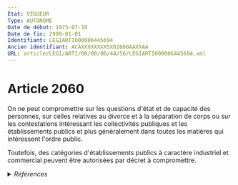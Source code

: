 ```yaml
---
État: VIGUEUR
Type: AUTONOME
Date de début: 1975-07-10
Date de fin: 2999-01-01
Identifiant: LEGIARTI000006445694
Ancien identifiant: ACAXXXXXXXX5X02060AAXXAA
URL: article/LEGI/ARTI/00/00/06/44/56/LEGIARTI000006445694.xml
---
```


<h1>Article 2060</h1>

On ne peut compromettre sur les questions d'état et de capacité des personnes,
sur celles relatives au divorce et à la séparation de corps ou sur les
contestations intéressant les collectivités publiques et les établissements
publics et plus généralement dans toutes les matières qui intéressent l'ordre
public.<br />

Toutefois, des catégories d'établissements publics à caractère industriel et
commercial peuvent être autorisées par décret à compromettre.


<details>
  <summary><em>Références</em></summary>

  <h2>Articles faisant référence à l'article</h2>
  
  <ul>
    <li>
      <a href="https://legal.tricoteuses.fr//redirection/LEGIARTI000048254656?vers=git&vers=legifrance">Code de la commande publique - article L2671-2 AUTONOME MODIFIE, en vigueur du 2023-10-25 au 2024-01-01</a> CITATION source
    </li>
    <li>
      <a href="https://legal.tricoteuses.fr//redirection/LEGIARTI000048254747?vers=git&vers=legifrance">Code de la commande publique - article L2661-2 AUTONOME MODIFIE, en vigueur du 2023-10-25 au 2024-01-01</a> CITATION source
    </li>
    <li>
      <a href="https://legal.tricoteuses.fr//redirection/LEGIARTI000038725334?vers=git&vers=legifrance">Code de la commande publique - article L3371-2 AUTONOME MODIFIE, en vigueur du 2019-07-05 au 2019-07-22</a> CITATION source
    </li>
    <li>
      <a href="https://legal.tricoteuses.fr//redirection/LEGIARTI000037705263?vers=git&vers=legifrance">Code de la commande publique - article L3361-2 AUTONOME MODIFIE, en vigueur du 2019-04-01 au 2019-07-05</a> CITATION source
    </li>
    <li>
      <a href="https://legal.tricoteuses.fr//redirection/LEGIARTI000048256315?vers=git&vers=legifrance">Code de la commande publique - article L3361-2 AUTONOME VIGUEUR_DIFF, en vigueur depuis le 2026-08-22</a> CITATION source
    </li>
    <li>
      <a href="https://legal.tricoteuses.fr//redirection/LEGIARTI000048256455?vers=git&vers=legifrance">Code de la commande publique - article L3371-2 AUTONOME VIGUEUR_DIFF, en vigueur depuis le 2026-08-22</a> CITATION source
    </li>
    <li>
      <a href="https://legal.tricoteuses.fr//redirection/LEGIARTI000006279601?vers=git&vers=legifrance">Code de la propriété intellectuelle - article L615-17 AUTONOME MODIFIE, en vigueur du 1992-07-03 au 2011-05-19</a> CITATION source
    </li>
    <li>
      <a href="https://legal.tricoteuses.fr//redirection/LEGIARTI000037704757?vers=git&vers=legifrance">Code de la commande publique - article L2671-2 AUTONOME MODIFIE, en vigueur du 2019-04-01 au 2019-07-22</a> CITATION source
    </li>
    <li>
      <a href="https://legal.tricoteuses.fr//redirection/LEGIARTI000037705277?vers=git&vers=legifrance">Code de la commande publique - article L3371-2 AUTONOME MODIFIE, en vigueur du 2019-04-01 au 2019-07-05</a> CITATION source
    </li>
    <li>
      <a href="https://legal.tricoteuses.fr//redirection/LEGIARTI000038590315?vers=git&vers=legifrance">Code de la commande publique - article L2671-2 AUTONOME MODIFIE, en vigueur du 2019-07-22 au 2020-12-09</a> CITATION source
    </li>
    <li>
      <a href="https://legal.tricoteuses.fr//redirection/LEGIARTI000038590361?vers=git&vers=legifrance">Code de la commande publique - article L2661-2 AUTONOME MODIFIE, en vigueur du 2019-07-22 au 2020-12-09</a> CITATION source
    </li>
    <li>
      <a href="https://legal.tricoteuses.fr//redirection/LEGIARTI000038590946?vers=git&vers=legifrance">Code de la commande publique - article L3371-2 AUTONOME MODIFIE, en vigueur du 2019-07-22 au 2020-12-09</a> CITATION source
    </li>
    <li>
      <a href="https://legal.tricoteuses.fr//redirection/LEGIARTI000038590986?vers=git&vers=legifrance">Code de la commande publique - article L3361-2 AUTONOME MODIFIE, en vigueur du 2019-07-22 au 2020-12-09</a> CITATION source
    </li>
    <li>
      <a href="https://legal.tricoteuses.fr//redirection/LEGIARTI000042657435?vers=git&vers=legifrance">Code de la commande publique - article L2671-2 AUTONOME MODIFIE, en vigueur du 2020-12-09 au 2023-10-25</a> CITATION source
    </li>
    <li>
      <a href="https://legal.tricoteuses.fr//redirection/LEGIARTI000042657482?vers=git&vers=legifrance">Code de la commande publique - article L2661-2 AUTONOME MODIFIE, en vigueur du 2020-12-09 au 2023-10-25</a> CITATION source
    </li>
    <li>
      <a href="https://legal.tricoteuses.fr//redirection/LEGIARTI000042657529?vers=git&vers=legifrance">Code de la commande publique - article L3371-2 AUTONOME MODIFIE, en vigueur du 2020-12-09 au 2023-10-25</a> CITATION source
    </li>
    <li>
      <a href="https://legal.tricoteuses.fr//redirection/LEGIARTI000042657570?vers=git&vers=legifrance">Code de la commande publique - article L3361-2 AUTONOME MODIFIE, en vigueur du 2020-12-09 au 2023-10-25</a> CITATION source
    </li>
    <li>
      <a href="https://legal.tricoteuses.fr//redirection/LEGIARTI000048534940?vers=git&vers=legifrance">Code de la commande publique - article L3361-2 AUTONOME ABROGE_DIFF, en vigueur du 2024-01-01 au 2026-08-22</a> CITATION source
    </li>
    <li>
      <a href="https://legal.tricoteuses.fr//redirection/LEGIARTI000048534991?vers=git&vers=legifrance">Code de la commande publique - article L3371-2 AUTONOME ABROGE_DIFF, en vigueur du 2024-01-01 au 2026-08-22</a> CITATION source
    </li>
    <li>
      <a href="https://legal.tricoteuses.fr//redirection/LEGIARTI000048537249?vers=git&vers=legifrance">Code de la commande publique - article L2671-2 AUTONOME VIGUEUR, en vigueur depuis le 2024-01-01</a> CITATION source
    </li>
    <li>
      <a href="https://legal.tricoteuses.fr//redirection/LEGIARTI000048537295?vers=git&vers=legifrance">Code de la commande publique - article L2661-2 AUTONOME VIGUEUR, en vigueur depuis le 2024-01-01</a> CITATION source
    </li>
    <li>
      <a href="https://legal.tricoteuses.fr//redirection/LEGIARTI000006802354?vers=git&vers=legifrance">Code des assurances - article L431-2 AUTONOME MODIFIE, en vigueur du 1985-08-15 au 1990-07-01</a> CITATION source
    </li>
    <li>
      <a href="https://legal.tricoteuses.fr//redirection/LEGIARTI000037703907?vers=git&vers=legifrance">Code de la commande publique - article L2197-6 AUTONOME VIGUEUR, en vigueur depuis le 2019-04-01</a> CITATION source
    </li>
    <li>
      <a href="https://legal.tricoteuses.fr//redirection/LEGIARTI000006802353?vers=git&vers=legifrance">Code des assurances - article L431-2 AUTONOME MODIFIE, en vigueur du 1976-07-21 au 1985-08-15</a> CITATION source
    </li>
    <li>
      <a href="https://legal.tricoteuses.fr//redirection/LEGIARTI000006802355?vers=git&vers=legifrance">Code des assurances - article L431-2 AUTONOME ABROGE, en vigueur du 1990-07-01 au 1992-07-17</a> CITATION source
    </li>
    <li>
      <a href="https://legal.tricoteuses.fr//redirection/LEGIARTI000023987186?vers=git&vers=legifrance">Code de l'énergie - article L511-13 AUTONOME VIGUEUR, en vigueur depuis le 2011-06-01</a> CITATION source
    </li>
    <li>
      <a href="https://legal.tricoteuses.fr//redirection/LEGIARTI000037705117?vers=git&vers=legifrance">Code de la commande publique - article L3137-4 AUTONOME VIGUEUR, en vigueur depuis le 2019-04-01</a> CITATION source
    </li>
    <li>
      <a href="https://legal.tricoteuses.fr//redirection/LEGIARTI000037704737?vers=git&vers=legifrance">Code de la commande publique - article L2661-2 AUTONOME MODIFIE, en vigueur du 2019-04-01 au 2019-07-22</a> CITATION source
    </li>
    <li>
      <a href="https://legal.tricoteuses.fr//redirection/LEGIARTI000048254187?vers=git&vers=legifrance">Code de la commande publique - article L3371-2 AUTONOME MODIFIE, en vigueur du 2023-10-25 au 2024-01-01</a> CITATION source
    </li>
    <li>
      <a href="https://legal.tricoteuses.fr//redirection/LEGIARTI000048254267?vers=git&vers=legifrance">Code de la commande publique - article L3361-2 AUTONOME MODIFIE, en vigueur du 2023-10-25 au 2024-01-01</a> CITATION source
    </li>
    <li>
      <a href="https://legal.tricoteuses.fr//redirection/LEGIARTI000038725377?vers=git&vers=legifrance">Code de la commande publique - article L3361-2 AUTONOME MODIFIE, en vigueur du 2019-07-05 au 2019-07-22</a> CITATION source
    </li>
    <li>
      <a href="https://legal.tricoteuses.fr//redirection/LEGIARTI000006281172?vers=git&vers=legifrance">Loi n°68-1 du 2 janvier 1968 sur les brevets d'invention - article 68 AUTONOME ABROGE, en vigueur du 1984-06-28 au 1992-07-03</a> CITATION source
    </li>
    <li>
      <a href="https://legal.tricoteuses.fr//redirection/LEGIARTI000006281459?vers=git&vers=legifrance">Loi n°91-7 du 4 janvier 1991 relative aux marques de fabrique, de commerce ou de service - article 35 AUTONOME ABROGE, en vigueur du 1991-12-28 au 1992-07-03</a> CITATION source
    </li>
    <li>
      <a href="https://legal.tricoteuses.fr//redirection/LEGIARTI000031365565?vers=git&vers=legifrance">Ordonnance n° 2015-1341 du 23 octobre 2015 relative aux dispositions législatives du code des relations entre le public et l'administration - article L432-1 AUTONOME VIGUEUR, en vigueur depuis le 2015-10-26</a> CITATION source
    </li>
    <li>
      <a href="https://legal.tricoteuses.fr//redirection/LEGIARTI000031367894?vers=git&vers=legifrance">Code des relations entre le public et l'administration - article L432-1 AUTONOME VIGUEUR_DIFF, en vigueur depuis le 2016-01-01</a> CITATION source
    </li>
    <li>
      <a href="https://legal.tricoteuses.fr//redirection/LEGIARTI000006275076?vers=git&vers=legifrance">Loi n° 86-972 du 19 août 1986 portant dispositions diverses relatives aux collectivités locales - article 9 AUTONOME VIGUEUR, en vigueur depuis le 1986-08-22</a> CITATION source
    </li>
  </ul>
  
  <h2>Textes faisant référence à l'article</h2>
  
  <ul>
    <li>
      <a href="https://legal.tricoteuses.fr//redirection/JORFTEXT000000226596?vers=git&vers=legifrance">Décret n° 2002-56 du 8 janvier 2002 pris pour l'application de l'article 2060 du code civil, autorisant des établissements publics à caractère industriel et commercial à compromettre</a> SPEC_APPLI cible
    </li>
    <li>
      <a href="https://legal.tricoteuses.fr//redirection/JORFTEXT000017628092?vers=git&vers=legifrance">Décret n° 2007-1684 du 29 novembre 2007 relatif à l'Etablissement public de gestion du quartier d'affaires de La Défense et modifiant le code de l'urbanisme</a> CITATION source
    </li>
    <li>
      <a href="https://legal.tricoteuses.fr//redirection/JORFTEXT000000864834?vers=git&vers=legifrance">Loi n°72-626 du 5 juillet 1972 INSTITUANT UN JUGE DE L'EXECUTION ET RELATIVE A LA REFORME DE LA PROCEDURE CIVILE</a> CODIFICATION cible
    </li>
  </ul>
  
  <h2>Références faites par l'article</h2>
  
  <ul>
    <li>
      1968-01-02 CITATION cible <a href="https://legal.tricoteuses.fr//redirection/LEGIARTI000006281172?vers=git&vers=legifrance">Loi n°68-1 du 2 janvier 1968 sur les brevets d'invention - article 68 AUTONOME ABROGE, en vigueur du 1984-06-28 au 1992-07-03</a>
    </li>
    <li>
      1972-07-05 CODIFICATION source <a href="https://legal.tricoteuses.fr//redirection/JORFTEXT000000864834?vers=git&vers=legifrance">Loi n°72-626 du 5 juillet 1972 INSTITUANT UN JUGE DE L'EXECUTION ET RELATIVE A LA REFORME DE LA PROCEDURE CIVILE</a>
    </li>
    <li>
      1986-08-19 CITATION cible <a href="https://legal.tricoteuses.fr//redirection/LEGIARTI000006275076?vers=git&vers=legifrance">Loi n° 86-972 du 19 août 1986 portant dispositions diverses relatives aux collectivités locales - article 9 AUTONOME VIGUEUR, en vigueur depuis le 1986-08-22</a>
    </li>
    <li>
      1991-01-04 CITATION cible <a href="https://legal.tricoteuses.fr//redirection/LEGIARTI000006281459?vers=git&vers=legifrance">Loi n°91-7 du 4 janvier 1991 relative aux marques de fabrique, de commerce ou de service - article 35 AUTONOME ABROGE, en vigueur du 1991-12-28 au 1992-07-03</a>
    </li>
    <li>
      2002-01-08 SPEC_APPLI source <a href="https://legal.tricoteuses.fr//redirection/JORFTEXT000000226596?vers=git&vers=legifrance">Décret n° 2002-56 du 8 janvier 2002 pris pour l'application de l'article 2060 du code civil, autorisant des établissements publics à caractère industriel et commercial à compromettre</a>
    </li>
    <li>
      2999-01-01 CITATION cible <a href="https://legal.tricoteuses.fr//redirection/LEGIARTI000023987186?vers=git&vers=legifrance">Code de l'énergie - article L511-13 AUTONOME VIGUEUR, en vigueur depuis le 2011-06-01</a>
    </li>
    <li>
      2999-01-01 CITATION cible <a href="https://legal.tricoteuses.fr//redirection/LEGIARTI000037703907?vers=git&vers=legifrance">Code de la commande publique - article L2197-6 AUTONOME VIGUEUR, en vigueur depuis le 2019-04-01</a>
    </li>
    <li>
      2999-01-01 CITATION cible <a href="https://legal.tricoteuses.fr//redirection/LEGIARTI000048537295?vers=git&vers=legifrance">Code de la commande publique - article L2661-2 AUTONOME VIGUEUR, en vigueur depuis le 2024-01-01</a>
    </li>
    <li>
      2999-01-01 CITATION cible <a href="https://legal.tricoteuses.fr//redirection/LEGIARTI000048537249?vers=git&vers=legifrance">Code de la commande publique - article L2671-2 AUTONOME VIGUEUR, en vigueur depuis le 2024-01-01</a>
    </li>
    <li>
      2999-01-01 CITATION cible <a href="https://legal.tricoteuses.fr//redirection/LEGIARTI000037705117?vers=git&vers=legifrance">Code de la commande publique - article L3137-4 AUTONOME VIGUEUR, en vigueur depuis le 2019-04-01</a>
    </li>
    <li>
      2999-01-01 CITATION cible <a href="https://legal.tricoteuses.fr//redirection/LEGIARTI000048534940?vers=git&vers=legifrance">Code de la commande publique - article L3361-2 AUTONOME ABROGE_DIFF, en vigueur du 2024-01-01 au 2026-08-22</a>
    </li>
    <li>
      2999-01-01 CITATION cible <a href="https://legal.tricoteuses.fr//redirection/LEGIARTI000048534991?vers=git&vers=legifrance">Code de la commande publique - article L3371-2 AUTONOME ABROGE_DIFF, en vigueur du 2024-01-01 au 2026-08-22</a>
    </li>
    <li>
      2999-01-01 CITATION cible <a href="https://legal.tricoteuses.fr//redirection/LEGIARTI000006279601?vers=git&vers=legifrance">Code de la propriété intellectuelle - article L615-17 AUTONOME MODIFIE, en vigueur du 1992-07-03 au 2011-05-19</a>
    </li>
    <li>
      2999-01-01 CITATION cible <a href="https://legal.tricoteuses.fr//redirection/LEGIARTI000006802355?vers=git&vers=legifrance">Code des assurances - article L431-2 AUTONOME ABROGE, en vigueur du 1990-07-01 au 1992-07-17</a>
    </li>
    <li>
      2999-01-01 CITATION cible <a href="https://legal.tricoteuses.fr//redirection/LEGIARTI000031367894?vers=git&vers=legifrance">Code des relations entre le public et l'administration - article L432-1 AUTONOME VIGUEUR_DIFF, en vigueur depuis le 2016-01-01</a>
    </li>
  </ul>
</details>
